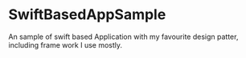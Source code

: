 # SwiftBasedAppSample
An sample of swift based Application with my favourite design patter, including frame work I use mostly.

